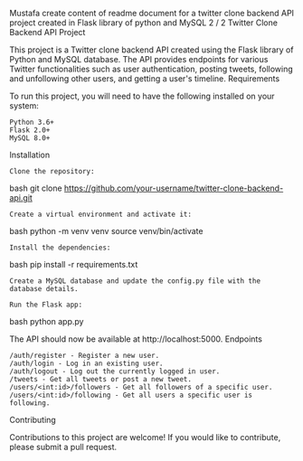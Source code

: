 Mustafa
create content of readme document for a twitter clone backend API project created in Flask library of python and MySQL
2 / 2
Twitter Clone Backend API Project

This project is a Twitter clone backend API created using the Flask library of Python and MySQL database. The API provides endpoints for various Twitter functionalities such as user authentication, posting tweets, following and unfollowing other users, and getting a user's timeline.
Requirements

To run this project, you will need to have the following installed on your system:

    Python 3.6+
    Flask 2.0+
    MySQL 8.0+

Installation

    Clone the repository:

bash
git clone https://github.com/your-username/twitter-clone-backend-api.git

    Create a virtual environment and activate it:

bash
python -m venv venv
source venv/bin/activate

    Install the dependencies:

bash
pip install -r requirements.txt

    Create a MySQL database and update the config.py file with the database details.

    Run the Flask app:

bash
python app.py

The API should now be available at http://localhost:5000.
Endpoints

    /auth/register - Register a new user.
    /auth/login - Log in an existing user.
    /auth/logout - Log out the currently logged in user.
    /tweets - Get all tweets or post a new tweet.
    /users/<int:id>/followers - Get all followers of a specific user.
    /users/<int:id>/following - Get all users a specific user is following.

Contributing

Contributions to this project are welcome! If you would like to contribute, please submit a pull request.
